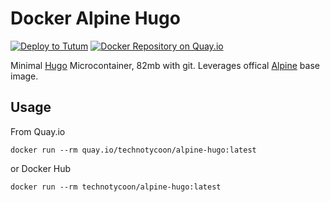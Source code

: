 # Docker Alpine Hugo

[![Deploy to Tutum](https://s.tutum.co/deploy-to-tutum.svg)](https://dashboard.tutum.co/stack/deploy/?repo=https://github.com/yunspace/docker-alpine-hugo)
[![Docker Repository on Quay.io](https://quay.io/repository/yunspace/alpine-hugo/status "Docker Repository on Quay.io")](https://quay.io/repository/technotycoon/alpine-hugo)

Minimal [Hugo](https://gohugo.io) Microcontainer, 82mb with git. Leverages offical [Alpine](https://hub.docker.com/_/alpine/) base image.

## Usage

From Quay.io

    docker run --rm quay.io/technotycoon/alpine-hugo:latest

or Docker Hub

    docker run --rm technotycoon/alpine-hugo:latest
